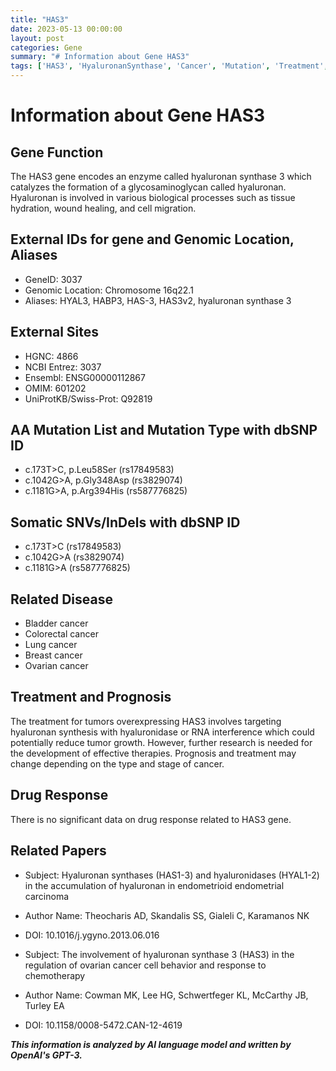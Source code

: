 ```yaml
---
title: "HAS3"
date: 2023-05-13 00:00:00
layout: post
categories: Gene
summary: "# Information about Gene HAS3"
tags: ['HAS3', 'HyaluronanSynthase', 'Cancer', 'Mutation', 'Treatment', 'Prognosis', 'DrugResponse', 'Research']
---
```


# Information about Gene HAS3

## Gene Function
The HAS3 gene encodes an enzyme called hyaluronan synthase 3 which catalyzes the formation of a glycosaminoglycan called hyaluronan. Hyaluronan is involved in various biological processes such as tissue hydration, wound healing, and cell migration.

## External IDs for gene and Genomic Location, Aliases
- GeneID: 3037
- Genomic Location: Chromosome 16q22.1
- Aliases: HYAL3, HABP3, HAS-3, HAS3v2, hyaluronan synthase 3

## External Sites
- HGNC: 4866
- NCBI Entrez: 3037
- Ensembl: ENSG00000112867
- OMIM: 601202
- UniProtKB/Swiss-Prot: Q92819

## AA Mutation List and Mutation Type with dbSNP ID
- c.173T>C, p.Leu58Ser (rs17849583)
- c.1042G>A, p.Gly348Asp (rs3829074)
- c.1181G>A, p.Arg394His (rs587776825)

## Somatic SNVs/InDels with dbSNP ID
- c.173T>C (rs17849583)
- c.1042G>A (rs3829074)
- c.1181G>A (rs587776825)

## Related Disease
- Bladder cancer
- Colorectal cancer
- Lung cancer
- Breast cancer
- Ovarian cancer

## Treatment and Prognosis
The treatment for tumors overexpressing HAS3 involves targeting hyaluronan synthesis with hyaluronidase or RNA interference which could potentially reduce tumor growth. However, further research is needed for the development of effective therapies. Prognosis and treatment may change depending on the type and stage of cancer.

## Drug Response
There is no significant data on drug response related to HAS3 gene.

## Related Papers
- Subject: Hyaluronan synthases (HAS1-3) and hyaluronidases (HYAL1-2) in the accumulation of hyaluronan in endometrioid endometrial carcinoma
- Author Name: Theocharis AD, Skandalis SS, Gialeli C, Karamanos NK
- DOI: 10.1016/j.ygyno.2013.06.016

- Subject: The involvement of hyaluronan synthase 3 (HAS3) in the regulation of ovarian cancer cell behavior and response to chemotherapy
- Author Name: Cowman MK, Lee HG, Schwertfeger KL, McCarthy JB, Turley EA
- DOI: 10.1158/0008-5472.CAN-12-4619

**_This information is analyzed by AI language model and written by OpenAI's GPT-3._**